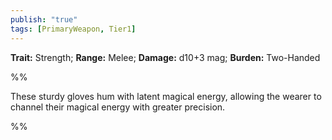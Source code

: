 ```yaml
---
publish: "true"
tags: [PrimaryWeapon, Tier1]
---
```

**Trait:** Strength; **Range:** Melee; **Damage:** d10+3 mag; **Burden:** Two-Handed

%%

These sturdy gloves hum with latent magical energy, allowing the wearer to channel their magical energy with greater precision.

%%